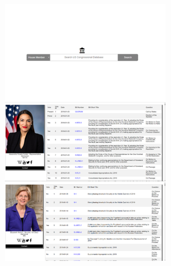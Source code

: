 ![alt text](img/index_page.PNG)
![alt text](img/house_member_page.PNG)
![alt text](img/senate_member_page.PNG)
